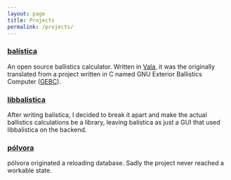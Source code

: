 ```yaml
---
layout: page
title: Projects
permalink: /projects/
---
```


### [balística](https://github.com/fusilero/balistica)

An open source ballistics calculator. Written in [Vala](https://vala.dev/), it
was the originally translated from a project written in C named GNU Exterior
Ballistics Computer ([GEBC](https://github.com/fusilero/gebc)).

### [libbalistica](https://github.com/fusilero/libbalistica)

After writing balística, I decided to break it apart and make the actual
ballistics calculations be a library, leaving balística as just a GUI that used
libbalistica on the backend.

### [pólvora](https://github.com/fusilero/polvora)

pólvora originated a reloading database. Sadly the project never reached a
workable state.
 
